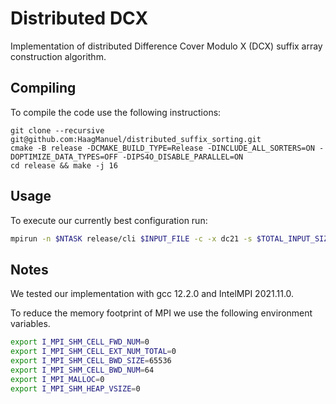 
# Distributed DCX
Implementation of distributed Difference Cover Modulo X (DCX) suffix array construction algorithm.

## Compiling

To compile the code use the following instructions:
```
git clone --recursive git@github.com:HaagManuel/distributed_suffix_sorting.git
cmake -B release -DCMAKE_BUILD_TYPE=Release -DINCLUDE_ALL_SORTERS=ON -DOPTIMIZE_DATA_TYPES=OFF -DIPS4O_DISABLE_PARALLEL=ON
cd release && make -j 16
```

## Usage

To execute our currently best configuration run:

```sh
mpirun -n $NTASK release/cli $INPUT_FILE -c -x dc21 -s $TOTAL_INPUT_SIZE_BYTES -r ams -t 0.7 -l 2 -P 16,16 -M 64,64 -b -e 0 -Z -z 10000 -g -G -E -u 
```


## Notes
We tested our implementation with gcc 12.2.0 and IntelMPI 2021.11.0.

To reduce the memory footprint of MPI we use the following environment variables.

```sh
export I_MPI_SHM_CELL_FWD_NUM=0
export I_MPI_SHM_CELL_EXT_NUM_TOTAL=0
export I_MPI_SHM_CELL_BWD_SIZE=65536
export I_MPI_SHM_CELL_BWD_NUM=64
export I_MPI_MALLOC=0
export I_MPI_SHM_HEAP_VSIZE=0
```


